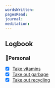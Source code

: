 ```yaml
---
wordsWritten: 
pagesRead: 
journal: 
meditation:
---
```



## Logbook

### 🏡Personal
- [x] [Take vitamins](things:///show?id=CfJ6VPHfWENynHqq5phjTW)
- [x] [Take out garbage](things:///show?id=7MYqcR71CNjhWiEqdfeDqK)
- [x] [Take out recycling](things:///show?id=KFVBcgr1SxV3uePfZfMpV8)